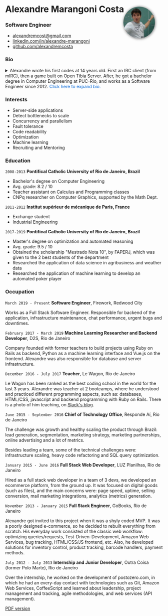 # Alexandre Marangoni Costa

### Software Engineer

<img src="avatar.jpeg" style="float: right; margin: -6em 5% 0; border-radius: 50%; box-shadow: 1px 1px 8px #666; width: 20%" />

- [alexandremcost@gmail.com](mailto:alexandremcost@gmail.com)
- [linkedin.com/in/alexandre-marangoni](https://www.linkedin.com/in/alexandre-marangoni)
- [github.com/alexandremcosta](https://github.com/alexandremcosta)


### Bio

<section class="bio">
  <details>
    <summary>
      Alexandre wrote his first codes at 14 years old. First an IRC client (from mIRC), then a game built on Open Tibia Server. After, he got a bachelor degree in Computer Engineering at PUC-Rio, and works as a Software Engineer since 2012. <span style="cursor: pointer; color: #0366d6;">Click here to expand bio.</span>
    </summary>
    <br>
    <p>
      He got a scholarship to spend 2 years researching machine learning and applying it to meteorological data and computer poker agents, during a master degree at PUC-Rio.
    </p>
    <p>
      He wrote a framework in Ruby and Python programming languages, to support the creation of Poker bots that can learn as they play against each other. With the framework, he created 5 different players and researched how their learning rate differed. The process was detailed in this [dissertation](https://www.maxwell.vrac.puc-rio.br/48011/48011.PDF).
    </p>
    <p>
      Founded 2 startups along the way.
    </p>
    <p>
      In 2019, he moved to the silicon valley to work as a Senior Software Engineer at [Firework](https://fw.tv). After 3 months, he was declared the backend leader, responsible for critical failures, optimizations, reviews on all modifications to the backend source code, recruiting and onboarding new backend developers.
    </p>
    <p>
      He scaled the Firework server from 10 to 10000 requests/second, applying multiple optimization techniques. He wrote the cache system, responsible to keep the system stable while serving apps and websites of the biggest brazilian TV show on its highest peaks.
    </p>
    <p>
      One of his contributions to opensource code got the attention from Ericsson engineers. Later, he partnered with them to maintain packages used to power 2G, 3G, 4G and 5G networks, of companies such as AT&T, Deutche Telecom, China Telecom, Vodaphone, and many more. The packages are: [eredis](https://github.com/Nordix/eredis) and [eredis_cluster](https://github.com/Nordix/eredis_cluster).
    </p>
    <p>
      He has professional experience in Elixir, Phoenix, Erlang, Ruby, Rails, Linux, SQL, Redis, AWS ecosystem, Python and Javascript. He also knows server maintenance, but is more interested in reading and writing software.
    </p>
    <p>
      He is not an expert but have done something in: C, C#, Java, Lua, R, Android (Java), Ionic Framework, React, VueJS, Angular.
    </p>
  </details>
</section>

### Interests

- Server-side applications
- Detect bottlenecks to scale
- Concurrency and parallelism
- Fault tolerance
- Code readability
- Optimization
- Machine learning
- Recruiting and Mentoring

### Education

`2008-2013`
**Pontifical Catholic University of Rio de Janeiro, Brazil**
- Bachelor's degree on Computer Engineering
- Avg. grade: 8.2 / 10
- Teacher assistant on Calculus and Programming classes
- CNPq researcher on Computer Graphics, supported by the Math Dept.

`2011-2012`
**Institut supérieur de mécanique de Paris, France**
- Exchange student
- Industrial Engineering

`2017-2019`
**Pontifical Catholic University of Rio de Janeiro, Brazil**
- Master's degree on optimization and automated reasoning
- Avg. grade: 9.5 / 10
- Obtained the scholarship "Mestrado Nota 10", by FAPERJ, which was given to the 2 best students of the department
- Researched the application of data science in agribusiness and weather data
- Researched the application of machine learning to develop an automated poker player


### Occupation

`March 2019 - Present`
**Software Engineer**, Firework, Redwood City

Works as a Full Stack Software Engineer. Responsible for backend of the application, infrastructure maintenance, chat performance, urgent bugs and downtimes.


`February 2017 - March 2019`
**Machine Learning Researcher and Backend Developer**, D2S, Rio de Janeiro

Company founded with former teachers to build projects using Ruby on Rails as backend, Python as a machine learning interface and Vue.js on the frontend. Alexandre was also responsible for database and server infrastructure.


`December 2016 - July 2017`
**Teacher**, Le Wagon, Rio de Janeiro

Le Wagon has been ranked as the best coding school in the world for the last 3 years. Alexandre was teacher at 2 bootcamps, where he understood and practiced different programming aspects, such as: databases, HTML/CSS, javascript and backend programming with Ruby on Rails. There is a photo of him teaching, on [Slack's blog](https://slack.com/intl/en-br/blog/collaboration/le-wagon-coding-bootcamps-slack).


`June 2015 - September 2016`
**Chief of Technology Office**, Responde Aí, Rio de Janeiro

The challenge was growth and healthy scaling the product through Brazil: lead generation, segmentation, marketing strategy, marketing partnerships, online advertising and a lot of metrics.

Besides leading a team, some of the technical challenges were: infrastructure scaling, heavy code refactoring and SQL query optimization.


`January 2015 - June 2016`
**Full Stack Web Developer**, LUZ Planilhas, Rio de Janeiro

Hired as a full stack web developer in a team of 3 devs, we developed an ecommerce platform, from the ground up. It was focused on digital goods (such as files), and the main concerns were: page speed, uptime, selling conversion, mail marketing integrations, analytics (metrics) generation.


`November 2013 - January 2015`
**Full Stack Engineer**, GoBooks, Rio de Janeiro

Alexandre got invited to this project when it was a shyly coded MVP. It was a poorly designed e-commerce, so he decided to rebuilt everything from scratch. His everyday work consisted of the classic web workflow: optimizing queries/requests, Test-Driven-Development, Amazon Web Services, bug tracking, HTML/CSS/JS frontend, etc.
Also, he developed solutions for inventory control, product tracking, barcode handlers, payment methods.


`July 2012 - July 2013`
**Internship and Junior Developer**, Outra Coisa (former Polo Marte), Rio de Janeiro

Over the internship, he worked on the development of postozero.com, in which he had an every-day contact with technologies such as Git, Amazon Web Services, CoffeeScript and learned about leadership, project management and tracking, agile methodologies, and web services (API management).

[PDF version](index.pdf)
